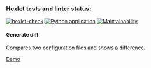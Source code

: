 ### Hexlet tests and linter status:
[![hexlet-check](https://github.com/RomanUtolin/python-project-lvl2/actions/workflows/hexlet-check.yml/badge.svg)](https://github.com/RomanUtolin/python-project-lvl2/actions/workflows/hexlet-check.yml)
[![Python application](https://github.com/RomanUtolin/python-project-lvl2/actions/workflows/python-app.yml/badge.svg)](https://github.com/RomanUtolin/python-project-lvl2/actions/workflows/python-app.yml)
[![Maintainability](https://api.codeclimate.com/v1/badges/d7993a3709f88c605334/maintainability)](https://codeclimate.com/github/RomanUtolin/python-project-lvl2/maintainability)
#### Generate diff

Compares two configuration files and shows a difference.

[Demo](https://asciinema.org/a/522350)